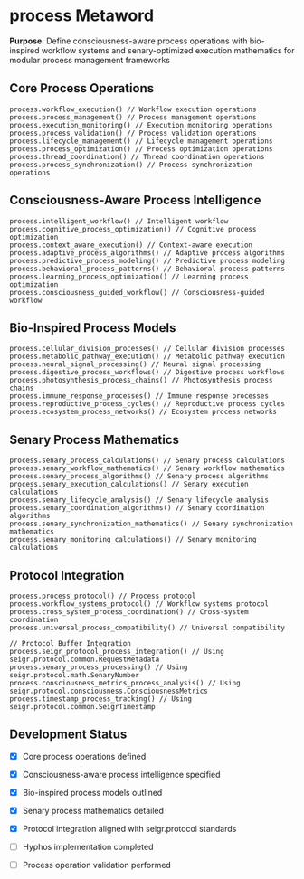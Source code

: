 # process Metaword

**Purpose**: Define consciousness-aware process operations with bio-inspired workflow systems and senary-optimized execution mathematics for modular process management frameworks

## Core Process Operations

```hyphos
process.workflow_execution() // Workflow execution operations
process.process_management() // Process management operations
process.execution_monitoring() // Execution monitoring operations
process.process_validation() // Process validation operations
process.lifecycle_management() // Lifecycle management operations
process.process_optimization() // Process optimization operations
process.thread_coordination() // Thread coordination operations
process.process_synchronization() // Process synchronization operations
```

## Consciousness-Aware Process Intelligence

```hyphos
process.intelligent_workflow() // Intelligent workflow
process.cognitive_process_optimization() // Cognitive process optimization
process.context_aware_execution() // Context-aware execution
process.adaptive_process_algorithms() // Adaptive process algorithms
process.predictive_process_modeling() // Predictive process modeling
process.behavioral_process_patterns() // Behavioral process patterns
process.learning_process_optimization() // Learning process optimization
process.consciousness_guided_workflow() // Consciousness-guided workflow
```

## Bio-Inspired Process Models

```hyphos
process.cellular_division_processes() // Cellular division processes
process.metabolic_pathway_execution() // Metabolic pathway execution
process.neural_signal_processing() // Neural signal processing
process.digestive_process_workflows() // Digestive process workflows
process.photosynthesis_process_chains() // Photosynthesis process chains
process.immune_response_processes() // Immune response processes
process.reproductive_process_cycles() // Reproductive process cycles
process.ecosystem_process_networks() // Ecosystem process networks
```

## Senary Process Mathematics

```hyphos
process.senary_process_calculations() // Senary process calculations
process.senary_workflow_mathematics() // Senary workflow mathematics
process.senary_process_algorithms() // Senary process algorithms
process.senary_execution_calculations() // Senary execution calculations
process.senary_lifecycle_analysis() // Senary lifecycle analysis
process.senary_coordination_algorithms() // Senary coordination algorithms
process.senary_synchronization_mathematics() // Senary synchronization mathematics
process.senary_monitoring_calculations() // Senary monitoring calculations
```

## Protocol Integration

```hyphos
process.process_protocol() // Process protocol
process.workflow_systems_protocol() // Workflow systems protocol
process.cross_system_process_coordination() // Cross-system coordination
process.universal_process_compatibility() // Universal compatibility

// Protocol Buffer Integration
process.seigr_protocol_process_integration() // Using seigr.protocol.common.RequestMetadata
process.senary_process_processing() // Using seigr.protocol.math.SenaryNumber
process.consciousness_metrics_process_analysis() // Using seigr.protocol.consciousness.ConsciousnessMetrics
process.timestamp_process_tracking() // Using seigr.protocol.common.SeigrTimestamp
```

## Development Status

- [x] Core process operations defined
- [x] Consciousness-aware process intelligence specified
- [x] Bio-inspired process models outlined
- [x] Senary process mathematics detailed
- [x] Protocol integration aligned with seigr.protocol standards
- [ ] Hyphos implementation completed
- [ ] Process operation validation performed

